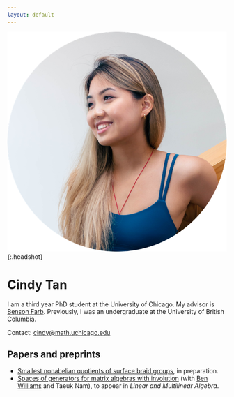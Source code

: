 ```yaml
---
layout: default
---
```


![face](assets/face.png){:.headshot}

# Cindy Tan

I am a third year PhD student at the University of Chicago. My advisor is [Benson Farb](http://www.math.uchicago.edu/~farb/). Previously, I was an undergraduate at the University of British Columbia.

Contact:
<a href="mailto:&#99;&#105;&#110;&#100;&#121;&#64;&#109;&#97;&#116;&#104;&#46;&#117;&#99;&#104;&#105;&#99;&#97;&#103;&#111;&#46;&#101;&#100;&#117;">cindy@<span style="display:none;">math.uchicago.edu</span>math.uchicago.edu</a>
   
## Papers and preprints
* [Smallest nonabelian quotients of surface braid groups](https://arxiv.org/abs/2301.01872), in preparation.
* [Spaces of generators for matrix algebras with involution](https://arxiv.org/abs/1912.03027) (with [Ben Williams](https://personal.math.ubc.ca/~tbjw/) and Taeuk Nam), to appear in _Linear and Multilinear Algebra_.

